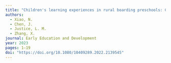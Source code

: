 ```yaml
---
title: "Children's learning experiences in rural boarding preschools: Classroom quality and associations with developmental outcomes"
authors:
  - Xiao, N.
  - Chen, J.
  - Justice, L. M.
  - Zhang, X.
journal: Early Education and Development
year: 2023
pages: 1–19
doi: "https://doi.org/10.1080/10409289.2022.2139545"
---
```

